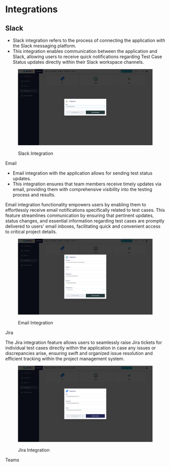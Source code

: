# Integrations

## **Slack**

* Slack integration refers to the process of connecting the application with the Slack messaging platform.
* This integration enables communication between the application and Slack, allowing users to receive quick notifications regarding Test Case Status updates directly within their Slack workspace channels.

<figure><img src="../../.gitbook/assets/Screenshot (460).png" alt=""><figcaption><p>Slack Integration</p></figcaption></figure>



Email

* Email integration with the application allows for sending test status updates.
* This integration ensures that team members receive timely updates via email, providing them with comprehensive visibility into the testing process and results.

Email integration functionality empowers users by enabling them to effortlessly receive email notifications specifically related to test cases. This feature streamlines communication by ensuring that pertinent updates, status changes, and essential information regarding test cases are promptly delivered to users' email inboxes, facilitating quick and convenient access to critical project details.

<figure><img src="../../.gitbook/assets/Screenshot (457).png" alt=""><figcaption><p>Email Integration</p></figcaption></figure>



Jira

The Jira integration feature allows users to seamlessly raise Jira tickets for individual test cases directly within the application in case any issues or discrepancies arise, ensuring swift and organized issue resolution and efficient tracking within the project management system.

<figure><img src="../../.gitbook/assets/Screenshot (459).png" alt=""><figcaption><p>Jira Integration</p></figcaption></figure>

Teams



